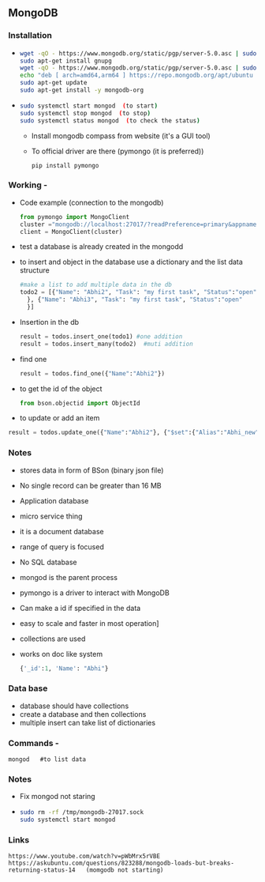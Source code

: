 ## MongoDB



### Installation 

- ```bash
  wget -qO - https://www.mongodb.org/static/pgp/server-5.0.asc | sudo apt-key add -
  sudo apt-get install gnupg
  wget -qO - https://www.mongodb.org/static/pgp/server-5.0.asc | sudo apt-key add -
  echo "deb [ arch=amd64,arm64 ] https://repo.mongodb.org/apt/ubuntu focal/mongodb-org/5.0 multiverse" | sudo tee /etc/apt/sources.list.d/mongodb-org-5.0.list
  sudo apt-get update
  sudo apt-get install -y mongodb-org
  ```

- ```bash
  sudo systemctl start mongod  (to start)
  sudo systemctl stop mongod  (to stop)
  sudo systemctl status mongod  (to check the status)
  
  ```

  - Install mongodb compass from website (it's a GUI tool)

  - To official driver are there (pymongo (it is preferred)) 

    ```
    pip install pymongo
    ```

### Working - 

- Code example  (connection to the mongodb)

  ```python
  from pymongo import MongoClient
  cluster ="mongodb://localhost:27017/?readPreference=primary&appname=MongoDB%20Compass&directConnection=true&ssl=false" 
  client = MongoClient(cluster)
  ```

- test a database is already created in the mongodd

- to insert and object in the database use a dictionary and the list data structure 

  ```python
  #make a list to add multiple data in the db
  todo2 = [{"Name": "Abhi2", "Task": "my first task", "Status":"open"
  	}, {"Name": "Abhi3", "Task": "my first task", "Status":"open"
  	}]
  ```

- Insertion in the db 

  ```python
  result = todos.insert_one(todo1) #one addition 
  result = todos.insert_many(todo2)  #muti addition 
  ```

- find one 

  ```python
  result = todos.find_one({"Name":"Abhi2"})
  ```

- to get the id of the object 

  ```python
  from bson.objectid import ObjectId
  ```

- to update or add an item 

```python
result = todos.update_one({"Name":"Abhi2"}, {"$set":{"Alias":"Abhi_new"}})
```

### Notes 

- stores data in form of BSon  (binary json file)

- No single record can be greater than 16 MB

- Application database

- micro service thing 

- it is a document database 

- range of query is focused 

- No SQL database

- mongod is the parent process 

- pymongo is a driver to interact with MongoDB

- Can make a id if specified in the data 

- easy to scale and faster in most operation]

- collections are used 

- works on doc like system

  
  
  ```python
  {'_id':1, 'Name': "Abhi"}
  ```


### Data base 

- database should have collections 
- create a database and then collections 
- multiple insert can take list of dictionaries 

### Commands - 

```shell
mongod   #to list data
```





### Notes 

- Fix mongod not staring

- ```sh
  sudo rm -rf /tmp/mongodb-27017.sock 
  sudo systemctl start mongod
  ```

  









### Links 

```
https://www.youtube.com/watch?v=pWbMrx5rVBE
https://askubuntu.com/questions/823288/mongodb-loads-but-breaks-returning-status-14   (momgodb not starting)
```

